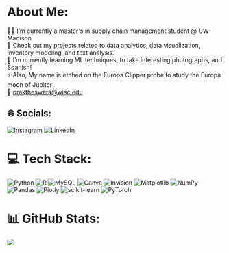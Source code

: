 # About Me:
👨‍💼 I’m currently a master's in supply chain management student @ UW-Madison<br>🤝 Check out my projects related to data analytics, data visualization, inventory modeling, and text analysis.<br>🌱 I’m currently learning ML techniques, to take interesting photographs, and Spanish!<br>⚡ Also, My name is etched on the Europa Clipper probe to study the Europa moon of Jupiter <br>💬 praktheswara@wisc.edu


## 🌐 Socials:
[![Instagram](https://img.shields.io/badge/Instagram-%23E4405F.svg?logo=Instagram&logoColor=white)](https://instagram.com/subhash_shanmuka) [![LinkedIn](https://img.shields.io/badge/LinkedIn-%230077B5.svg?logo=linkedin&logoColor=white)](https://linkedin.com/in/subhash-shanmuka) 

# 💻 Tech Stack:
![Python](https://img.shields.io/badge/python-3670A0?style=flat&logo=python&logoColor=ffdd54) ![R](https://img.shields.io/badge/r-%23276DC3.svg?style=flat&logo=r&logoColor=white) ![MySQL](https://img.shields.io/badge/mysql-4479A1.svg?style=flat&logo=mysql&logoColor=white) ![Canva](https://img.shields.io/badge/Canva-%2300C4CC.svg?style=flat&logo=Canva&logoColor=white) ![Invision](https://img.shields.io/badge/invision-FF3366?style=flat&logo=invision&logoColor=white) ![Matplotlib](https://img.shields.io/badge/Matplotlib-%23ffffff.svg?style=flat&logo=Matplotlib&logoColor=black) ![NumPy](https://img.shields.io/badge/numpy-%23013243.svg?style=flat&logo=numpy&logoColor=white) ![Pandas](https://img.shields.io/badge/pandas-%23150458.svg?style=flat&logo=pandas&logoColor=white) ![Plotly](https://img.shields.io/badge/Plotly-%233F4F75.svg?style=flat&logo=plotly&logoColor=white) ![scikit-learn](https://img.shields.io/badge/scikit--learn-%23F7931E.svg?style=flat&logo=scikit-learn&logoColor=white) ![PyTorch](https://img.shields.io/badge/PyTorch-%23EE4C2C.svg?style=flat&logo=PyTorch&logoColor=white)

# 📊 GitHub Stats:
![](https://github-readme-stats.vercel.app/api/top-langs/?username=SubhashShanmuka&theme=tokyonight&hide_border=false&include_all_commits=false&count_private=false&layout=compact)
